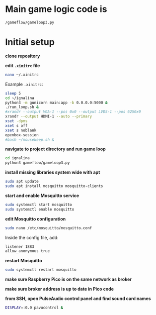 # Main game logic code is
`/gameflow/gameloop3.py`


# Initial setup

**clone repository**  

**edit `.xinitrc` file**  
```bash
nano ~/.xinitrc
```

Example `.xinitrc`:
```bash
sleep 5
cd ~/ignalina
python3 -m gunicorn main:app -b 0.0.0.0:5000 &
./run_loop.sh &
#xrandr --output VGA-1 --pos 0x0 --output LVDS-1 --pos 6250x0
xrandr --output HDMI-1 --auto --primary
xset -dpms
xset s off
xset s noblank
openbox-session
#bash ~/mousekeep.sh &
```

**navigate to project directory and run game loop**  
```bash
cd ignalina
python3 gameflow/gameloop3.py
```

**install missing libraries system wide with apt**  
```bash
sudo apt update
sudo apt install mosquitto mosquitto-clients
```

**start and enable Mosquitto service**  
```bash
sudo systemctl start mosquitto
sudo systemctl enable mosquitto
```

**edit Mosquitto configuration**  
```bash
sudo nano /etc/mosquitto/mosquitto.conf
```

Inside the config file, add:
```bash
listener 1883
allow_anonymous true
```

**restart Mosquitto**  
```bash
sudo systemctl restart mosquitto
```

**make sure Raspberry Pico is on the same network as broker**

**make sure broker address is up to date in Pico code**

**from SSH, open PulseAudio control panel and find sound card names**  
```bash
DISPLAY=:0.0 pavucontrol &
```

